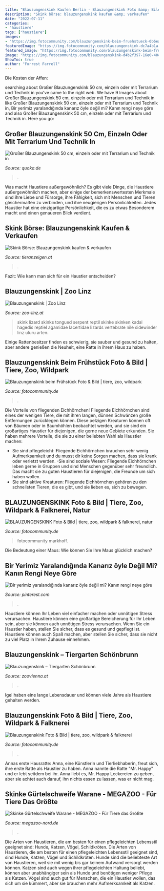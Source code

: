```yaml
---
title: "Blauzungenskink Kaufen Berlin - Blauzungenskink Foto &amp; Bild"
description: "Skink börse: blauzungenskink kaufen &amp; verkaufen"
date: "2022-07-11"
categories:
- "haustiere"
tags: ["haustiere"]
images:
- "https://img.fotocommunity.com/blauzungenskink-beim-fruehstueck-0b6ea66d-90bb-4165-877c-495ea2bd483a.jpg?height=1080"
featuredImage: "https://img.fotocommunity.com/blauzungenskink-dc7a4b1a-b63a-4667-b340-afbde24ccf3f.jpg?width=1000"
featured_image: "https://img.fotocommunity.com/blauzungenskink-beim-fruehstueck-0b6ea66d-90bb-4165-877c-495ea2bd483a.jpg?height=1080"
image: "https://img.fotocommunity.com/blauzungenskink-d4b2f397-16e0-40c8-9e5f-533f52573a49.jpg?height=1080"
ShowToc: true
author: "Forrest Farrell"
---
```



Die Kosten der Affen:

	

		
searching about Großer Blauzungenskink 50 cm, einzeln oder mit Terrarium und Technik in you've came to the right web. We have 9 Images about Großer Blauzungenskink 50 cm, einzeln oder mit Terrarium und Technik in like Großer Blauzungenskink 50 cm, einzeln oder mit Terrarium und Technik in, Bir yerimiz yaralandığında kanarız öyle değil mi? Kanın rengi neye göre and also Großer Blauzungenskink 50 cm, einzeln oder mit Terrarium und Technik in. Here you go:
		
    
## Großer Blauzungenskink 50 Cm, Einzeln Oder Mit Terrarium Und Technik In

<img loading=lazy src="http://bild1.qimage.de/grosser-blauzungenskink-50-foto-bild-116643141.jpg" onerror="this.onerror=null;this.src='https://tse2.mm.bing.net/th?id=OIP.4qKVz1h80Vp6FER24nasAgHaGl&amp;pid=15.1';" alt="Großer Blauzungenskink 50 cm, einzeln oder mit Terrarium und Technik in">

_Source: quoka.de_

>. 

	

Was macht Haustiere außergewöhnlich?
Es gibt viele Dinge, die Haustiere außergewöhnlich machen, aber einige der bemerkenswertesten Merkmale sind ihre Liebe und Fürsorge, ihre Fähigkeit, sich mit Menschen und Tieren gleichermaßen zu verbinden, und ihre neugierigen Persönlichkeiten. Jedes Haustier hat eine einzigartige Persönlichkeit, die es zu etwas Besonderem macht und einen genaueren Blick verdient.

    
## Skink Börse: Blauzungenskink Kaufen &amp; Verkaufen

<img loading=lazy src="https://www.tieranzeigen.at/reptilien/skink/skink.jpg" onerror="this.onerror=null;this.src='https://tse2.mm.bing.net/th?id=OIP.2Ll58OyLhgkFcFxpNvUEYwHaFj&amp;pid=15.1';" alt="Skink Börse: Blauzungenskink kaufen &amp; verkaufen">

_Source: tieranzeigen.at_

>. 

	

Fazit: Wie kann man sich für ein Haustier entscheiden?

    
## Blauzungenskink | Zoo Linz

<img loading=lazy src="https://www.zoo-linz.at/sites/default/files/styles/teaser_bild/public/blauzungenskink_pixabay.jpg?itok=zWNCiom_" onerror="this.onerror=null;this.src='https://tse2.mm.bing.net/th?id=OIP.-SA7EIxP_0cZWN_rwp-0uAHaEK&amp;pid=15.1';" alt="Blauzungenskink | Zoo Linz">

_Source: zoo-linz.at_

>skink lizard skinks tongued serpent reptil skinke skinken kadal hagedis reptiel agamidae lacertidae lizards vertebrate nile sidewinder linz uluru arten. 

	

Einige Rattenbesitzer finden es schwierig, sie sauber und gesund zu halten, aber andere genießen die Neuheit, eine Ratte in ihrem Haus zu haben.

    
## Blauzungenskink Beim Frühstück Foto &amp; Bild | Tiere, Zoo, Wildpark

<img loading=lazy src="https://img.fotocommunity.com/blauzungenskink-beim-fruehstueck-0b6ea66d-90bb-4165-877c-495ea2bd483a.jpg?height=1080" onerror="this.onerror=null;this.src='https://tse1.mm.bing.net/th?id=OIP.mUUIHEQTM59GcnpD_5vUOwHaFj&amp;pid=15.1';" alt="Blauzungenskink beim Frühstück Foto &amp; Bild | tiere, zoo, wildpark">

_Source: fotocommunity.de_

>. 

	

Die Vorteile von fliegenden Eichhörnchen!
Fliegende Eichhörnchen sind eines der wenigen Tiere, die mit ihren langen, dünnen Schwänzen große Entfernungen zurücklegen können. Diese pelzigen Kreaturen können oft von Bäumen oder in Baumhöhlen beobachtet werden, und sie sind ein großartiges Haustier für diejenigen, die gerne neue Gebiete erkunden. Sie haben mehrere Vorteile, die sie zu einer beliebten Wahl als Haustier machen:
- Sie sind pflegeleicht: Fliegende Eichhörnchen brauchen sehr wenig Aufmerksamkeit und du musst dir keine Sorgen machen, dass sie krank oder verletzt werden.
-Sie sind soziale Wesen: Fliegende Eichhörnchen leben gerne in Gruppen und sind Menschen gegenüber sehr freundlich. Das macht sie zu guten Haustieren für diejenigen, die Freunde um sich haben wollen.
- Sie sind aktive Kreaturen: Fliegende Eichhörnchen gehören zu den schnellsten Tieren, die es gibt, und sie lieben es, sich zu bewegen.

    
## BLAUZUNGENSKINK Foto &amp; Bild | Tiere, Zoo, Wildpark &amp; Falknerei, Natur

<img loading=lazy src="https://img.fotocommunity.com/blauzungenskink-dc7a4b1a-b63a-4667-b340-afbde24ccf3f.jpg?width=1000" onerror="this.onerror=null;this.src='https://tse1.mm.bing.net/th?id=OIP.5g8bkJNuwjnSiPcYmig3tgHaE8&amp;pid=15.1';" alt="BLAUZUNGENSKINK Foto &amp; Bild | tiere, zoo, wildpark &amp; falknerei, natur">

_Source: fotocommunity.de_

>fotocommunity markhoff. 

	

Die Bedeutung einer Maus: Wie können Sie Ihre Maus glücklich machen?

    
## Bir Yerimiz Yaralandığında Kanarız öyle Değil Mi? Kanın Rengi Neye Göre

<img loading=lazy src="https://i.pinimg.com/originals/ce/15/20/ce15205180664e4c2e0ca6f816ed3f56.jpg" onerror="this.onerror=null;this.src='https://tse1.mm.bing.net/th?id=OIP.XmAYLsux4PnKbv26MnCLnAHaFF&amp;pid=15.1';" alt="Bir yerimiz yaralandığında kanarız öyle değil mi? Kanın rengi neye göre">

_Source: pinterest.com_

>. 

	

Haustiere können Ihr Leben viel einfacher machen oder unnötigen Stress verursachen.
Haustiere können eine großartige Bereicherung für Ihr Leben sein, aber sie können auch unnötigen Stress verursachen. Wenn Sie ein Haustier haben, stellen Sie sicher, dass es gesund und gepflegt ist. Haustiere können auch Spaß machen, aber stellen Sie sicher, dass sie nicht zu viel Platz in Ihrem Zuhause einnehmen.

    
## Blauzungenskink – Tiergarten Schönbrunn

<img loading=lazy src="http://www.zoovienna.at/media/_versions_/userphotos/christian_kunz/2018-03/foto_5_wv_animal_detail_801.jpg" onerror="this.onerror=null;this.src='https://tse2.mm.bing.net/th?id=OIP.0fRF9Tf6IBOcdzMom9fOGQHaE7&amp;pid=15.1';" alt="Blauzungenskink – Tiergarten Schönbrunn">

_Source: zoovienna.at_

>. 

	

Igel haben eine lange Lebensdauer und können viele Jahre als Haustiere gehalten werden.

    
## Blauzungenskink Foto &amp; Bild | Tiere, Zoo, Wildpark &amp; Falknerei

<img loading=lazy src="https://img.fotocommunity.com/blauzungenskink-d4b2f397-16e0-40c8-9e5f-533f52573a49.jpg?height=1080" onerror="this.onerror=null;this.src='https://tse4.mm.bing.net/th?id=OIP.9e3q9IrAThEB_7jWghI9ewHaE8&amp;pid=15.1';" alt="Blauzungenskink Foto &amp; Bild | tiere, zoo, wildpark &amp; falknerei">

_Source: fotocommunity.de_

>. 

	

Annas erste Hausratte:
Anna, eine Künstlerin und Tierliebhaberin, freut sich, ihre erste Ratte als Haustier zu haben. Anna nannte die Ratte "Mr. Happy" und er lebt seitdem bei ihr. Anna liebt es, Mr. Happy Leckereien zu geben, aber sie achtet auch darauf, ihn nichts essen zu lassen, was er nicht mag.

    
## Skinke Gürtelschweife Warane - MEGAZOO - Für Tiere Das Größte

<img loading=lazy src="https://www.megazoo-nord.de/fileadmin/content/tiere/terraristik/blauzungenskink__tiliqua_scincoides_.png" onerror="this.onerror=null;this.src='https://tse3.mm.bing.net/th?id=OIP.zv-tMP6YyiBN1AWPrMrqKAHaHa&amp;pid=15.1';" alt="Skinke Gürtelschweife Warane - MEGAZOO - Für Tiere das Größte">

_Source: megazoo-nord.de_

>. 

	

Die Arten von Haustieren, die am besten für einen pflegeleichten Lebensstil geeignet sind: Hunde, Katzen, Vögel, Schildkröten.
Die Arten von Haustieren, die am besten für einen pflegeleichten Lebensstil geeignet sind, sind Hunde, Katzen, Vögel und Schildkröten. Hunde sind die beliebteste Art von Haustieren, weil sie mit wenig bis gar keinem Aufwand versorgt werden können. Katzen sind auch wegen ihrer pflegeleichten Haltung beliebt, können aber unabhängiger sein als Hunde und benötigen weniger Pflege als Katzen. Vögel sind auch gut für Menschen, die ein Haustier wollen, das sich um sie kümmert, aber sie brauchen mehr Aufmerksamkeit als Katzen.

